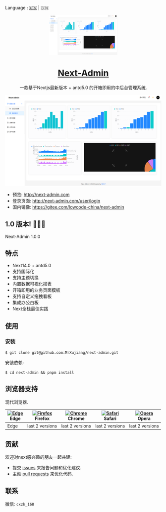 Language : [🇺🇸](./README.md)  | 🇨🇳

<p align="center">
  <a href="https://nextjs.org">
    <picture>
      <source media="(prefers-color-scheme: dark)" srcset="./tt.png">
      <img src="./tt.png" height="128">
    </picture>
    <h1 align="center">Next-Admin</h1>
  </a>
</p>

<div align="center">

一款基于Nextjs最新版本 + antd5.0 的开箱即用的中后台管理系统.



![](./tt.png)

</div>

- 预览: http://next-admin.com
- 登录页面: http://next-admin.com/user/login
- 国内镜像: https://gitee.com/lowcode-china/next-admin

## 1.0 版本! 🎉🎉🎉

Next-Admin 1.0.0

## 特点

- Next14.0 + antd5.0
- 支持国际化
- 支持主题切换
- 内置数据可视化报表
- 开箱即用的业务页面模板
- 支持自定义拖拽看板
- 集成办公白板
- Next全栈最佳实践

## 使用

### 安装

```shell
$ git clone git@github.com:MrXujiang/next-admin.git
```

安装依赖:

```shell
$ cd next-admin && pnpm install
```

## 浏览器支持

现代浏览器.

| [<img src="https://raw.githubusercontent.com/alrra/browser-logos/master/src/edge/edge_48x48.png" alt="Edge" width="24px" height="24px" />](http://godban.github.io/browsers-support-badges/)</br>Edge | [<img src="https://raw.githubusercontent.com/alrra/browser-logos/master/src/firefox/firefox_48x48.png" alt="Firefox" width="24px" height="24px" />](http://godban.github.io/browsers-support-badges/)</br>Firefox | [<img src="https://raw.githubusercontent.com/alrra/browser-logos/master/src/chrome/chrome_48x48.png" alt="Chrome" width="24px" height="24px" />](http://godban.github.io/browsers-support-badges/)</br>Chrome | [<img src="https://raw.githubusercontent.com/alrra/browser-logos/master/src/safari/safari_48x48.png" alt="Safari" width="24px" height="24px" />](http://godban.github.io/browsers-support-badges/)</br>Safari | [<img src="https://raw.githubusercontent.com/alrra/browser-logos/master/src/opera/opera_48x48.png" alt="Opera" width="24px" height="24px" />](http://godban.github.io/browsers-support-badges/)</br>Opera |
| --- | --- | --- | --- | --- |
| Edge | last 2 versions | last 2 versions | last 2 versions | last 2 versions |

## 贡献

欢迎对next感兴趣的朋友一起共建:

- 提交 [issues](https://github.com/MrXujiang/next-admin/issues) 来报告问题和优化建议.
- 主动 [pull requests](https://github.com/MrXujiang/next-admin/pulls) 来优化代码.

## 联系

微信: `cxzk_168`
